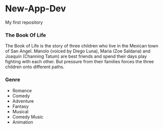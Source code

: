 # New-App-Dev
My first repository

### The Book Of Life
The Book of Life is the story of three children who live in the Mexican town of San Angel. Manolo (voiced by Diego Luna), Maria (Zoe Saldana) and Joaquin (Channing Tatum) are best friends and spend their days play fighting with each other. But pressure from their families forces the three children onto different paths.

### Genre
- Romance
- Comedy
- Adventure
- Fantasy
- Musical
- Comedy Music
- Animation
